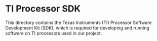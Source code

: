 # TI Processor SDK

This directory contains the Texas Instruments (TI) Processor Software Development Kit (SDK), which is required for developing and running software on TI processors used in our project.
